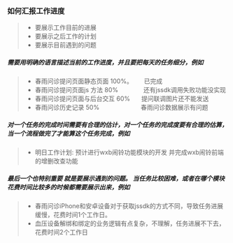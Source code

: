 ### 如何汇报工作进度
> *  要展示工作目前的进展
> *  要展示之后工作的计划
> *  要展示目前遇到的问题

##### 需要用明确的语言描述当前的工作进度，并且要把每天的任务细分，例如<br>
  > * 春雨问诊提问页面静态页面 100%。 &ensp; &ensp;  已完成<br>
  > * 春雨问诊提问页面js 方法 80%     &ensp;&ensp;&ensp; &ensp; &ensp;&ensp;    还有jssdk调用失败功能没实现<br>
  > * 春雨问诊提问页面与后台交互 60%   &ensp; &ensp;   提问联调图片还不能发送<br>
  > * 春雨问诊历史记录 50%            &ensp; &ensp;&ensp;&ensp; &ensp; &ensp; &ensp; &ensp; &ensp;   春雨问诊数据展示有问题<br>


##### 对一个任务的完成时间需要有合理的估计，对一个任务的完成度要有合理的估算，当一个流程做完了才能算这个任务完成，例如
  >* 明日工作计划:   预计进行wxb闹铃功能模块的开发  并完成wxb闹铃前端的增删改查功能



##### 最后一个也特别重要 就是要展示遇到的问题。 当任务比较困难，或者在哪个模块花费时间比较多的时候都需要展示出来，例如

  > * 春雨问诊iPhone和安卓设备对于获取jssdk的方式不同，导致任务进展缓慢，花费时间1个工作日。
  > * 血压设备解绑和绑定的业务逻辑有点复杂，不理解，任务进展不下去，花费时间2个工作日
